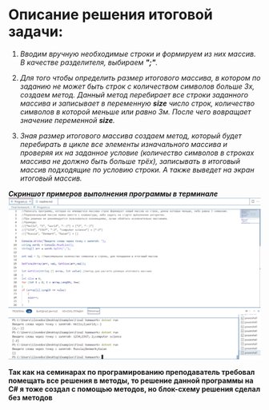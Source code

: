# Описание решения итоговой задачи:
1. _Вводим вручную необходимые строки и формируем из них массив. В качестве разделителя, выбираем **";"**._

2. _Для того чтобы определить размер итогового массива, в котором по заданию не может быть строк с количеством символов больше 3х, создаем метод. Данный метод перебирает все строки заданного массива и записывает в переменную **size** число строк, количество символов в которой меньше или равно 3м. После чего вовращает значение переменной **size**._

3. _Зная размер итогового массива создаем метод, который будет перебирать в цикле все элементы изначального массива и проверяя их на заданное условие (количество символов в строках массива не должно быть больше трёх), записывать в итоговый массив подходящие по условию строки. А также выведет на экран итоговый массив._



***Скриншот примеров выполнения программы в терминале***
![screen](screen.png)

**Так как на семинарах по програмированию преподаватель требовал помещать все решения в методы, то решение данной программы на C# я тоже создал с помощью методов, но блок-схему решения сделал без методов**